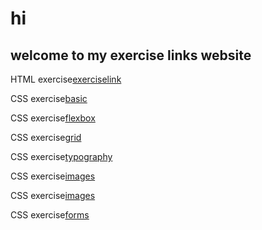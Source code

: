 # hi
## welcome to my exercise links website



HTML exercise[exerciselink](https://simarjot0032.github.io/page/indez.html)

CSS exercise[basic](https://simarjot0032.github.io/training.github.io/exercise/index.html)

CSS exercise[flexbox](https://simarjot0032.github.io/training.github.io/exercise/exercise2.html)

CSS exercise[grid](https://simarjot0032.github.io/training.github.io/exercise/gallery/grallery.html)

CSS exercise[typography](https://simarjot0032.github.io/training.github.io/exercise/gallery/typograph.html)

CSS exercise[images](https://simarjot0032.github.io/training.github.io/exercise/gallery/imgss.html)

CSS exercise[images](https://simarjot0032.github.io/training.github.io/exercise/gallery/sidenav.html)

CSS exercise[forms](https://simarjot0032.github.io/training.github.io/exercise/gallery/forms.html)
